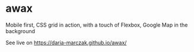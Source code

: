 # awax
Mobile first, CSS grid in action, with a touch of Flexbox, Google Map in the background

See live on https://daria-marczak.github.io/awax/
